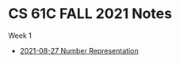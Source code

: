 # CS 61C FALL 2021 Notes
Week 1
- [2021-08-27 Number Representation](./week-1/2021-08-27_Number_Representation.md)